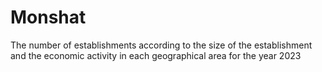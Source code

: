 # Monshat
The number of establishments according to the size of the establishment and the economic activity in each geographical area for the year 2023
